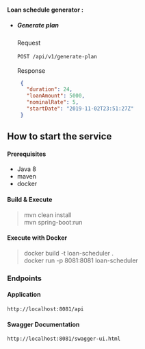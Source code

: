 #### Loan schedule generator : 

 - ##### Generate plan
     Request<br><br> ``POST /api/v1/generate-plan``
      <br><br>Response
     ```json
      {
        "duration": 24,
        "loanAmount": 5000,
        "nominalRate": 5,
        "startDate": "2019-11-02T23:51:27Z"
      }
     ```
 
      
## How to start the service

      
#### Prerequisites
 
  - Java 8
  - maven
  - docker
 
#### Build & Execute

> mvn clean install  
> mvn spring-boot:run
    
#### Execute with Docker

> docker build -t loan-scheduler .  
> docker run -p 8081:8081 loan-scheduler

### Endpoints 

#### Application
    http://localhost:8081/api

#### Swagger Documentation
    http://localhost:8081/swagger-ui.html
